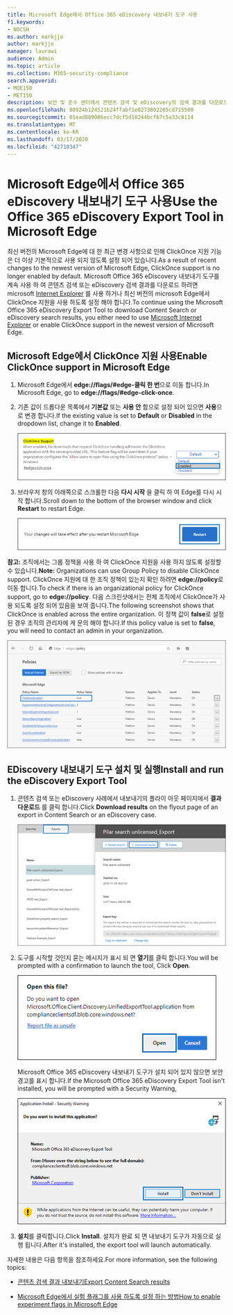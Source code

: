 ```yaml
---
title: Microsoft Edge에서 Office 365 eDiscovery 내보내기 도구 사용
f1.keywords:
- NOCSH
ms.author: markjjo
author: markjjo
manager: laurawi
audience: Admin
ms.topic: article
ms.collection: M365-security-compliance
search.appverid:
- MOE150
- MET150
description: 보안 및 준수 센터에서 콘텐츠 검색 및 eDiscovery의 검색 결과를 다운로드 하려면 최신 버전의 Microsoft Edge를 사용 하려면 ClickOnce 지원을 사용 하도록 설정 해야 합니다.
ms.openlocfilehash: 80924b124521b24ffabf1e0273802265cd715500
ms.sourcegitcommit: 01ead889086ecc7dcf5d10244bcf67c5a33c8114
ms.translationtype: MT
ms.contentlocale: ko-KR
ms.lasthandoff: 03/17/2020
ms.locfileid: "42710347"
---
```

# <a name="use-the-office-365-ediscovery-export-tool-in-microsoft-edge"></a><span data-ttu-id="68abc-103">Microsoft Edge에서 Office 365 eDiscovery 내보내기 도구 사용</span><span class="sxs-lookup"><span data-stu-id="68abc-103">Use the Office 365 eDiscovery Export Tool in Microsoft Edge</span></span>

<span data-ttu-id="68abc-104">최신 버전의 Microsoft Edge에 대 한 최근 변경 사항으로 인해 ClickOnce 지원 기능은 더 이상 기본적으로 사용 되지 않도록 설정 되어 있습니다.</span><span class="sxs-lookup"><span data-stu-id="68abc-104">As a result of recent changes to the newest version of Microsoft Edge, ClickOnce support is no longer enabled by default.</span></span> <span data-ttu-id="68abc-105">Microsoft Office 365 eDiscovery 내보내기 도구를 계속 사용 하 여 콘텐츠 검색 또는 eDiscovery 검색 결과를 다운로드 하려면 microsoft [Internet Explorer](https://support.microsoft.com/help/17621/internet-explorer-downloads) 를 사용 하거나 최신 버전의 microsoft Edge에서 ClickOnce 지원을 사용 하도록 설정 해야 합니다.</span><span class="sxs-lookup"><span data-stu-id="68abc-105">To continue using the Microsoft Office 365 eDiscovery Export Tool to download Content Search or eDiscovery search results, you either need to use [Microsoft Internet Explorer](https://support.microsoft.com/help/17621/internet-explorer-downloads) or enable ClickOnce support in the newest version of Microsoft Edge.</span></span>

## <a name="enable-clickonce-support-in-microsoft-edge"></a><span data-ttu-id="68abc-106">Microsoft Edge에서 ClickOnce 지원 사용</span><span class="sxs-lookup"><span data-stu-id="68abc-106">Enable ClickOnce support in Microsoft Edge</span></span>

1. <span data-ttu-id="68abc-107">Microsoft Edge에서 **edge://flags/#edge-클릭 한 번**으로 이동 합니다.</span><span class="sxs-lookup"><span data-stu-id="68abc-107">In Microsoft Edge, go to **edge://flags/#edge-click-once**.</span></span>

2. <span data-ttu-id="68abc-108">기존 값이 드롭다운 목록에서 **기본값** 또는 **사용 안** 함으로 설정 되어 있으면 **사용**으로 변경 합니다.</span><span class="sxs-lookup"><span data-stu-id="68abc-108">If the existing value is set to **Default** or **Disabled** in the dropdown list, change it to **Enabled**.</span></span>

   ![](../media/ClickOnceimage1.png)

3. <span data-ttu-id="68abc-109">브라우저 창의 아래쪽으로 스크롤한 다음 **다시 시작** 을 클릭 하 여 Edge를 다시 시작 합니다.</span><span class="sxs-lookup"><span data-stu-id="68abc-109">Scroll down to the bottom of the browser window and click **Restart** to restart Edge.</span></span>

   ![](../media/ClickOnceimage2.png)

<span data-ttu-id="68abc-110">**참고:** 조직에서는 그룹 정책을 사용 하 여 ClickOnce 지원을 사용 하지 않도록 설정할 수 있습니다.</span><span class="sxs-lookup"><span data-stu-id="68abc-110">**Note:** Organizations can use Group Policy to disable ClickOnce support.</span></span> <span data-ttu-id="68abc-111">ClickOnce 지원에 대 한 조직 정책이 있는지 확인 하려면 **edge://policy**로 이동 합니다.</span><span class="sxs-lookup"><span data-stu-id="68abc-111">To check if there is an organizational policy for ClickOnce support, go to **edge://policy**.</span></span> <span data-ttu-id="68abc-112">다음 스크린샷에서는 전체 조직에서 ClickOnce가 사용 되도록 설정 되어 있음을 보여 줍니다.</span><span class="sxs-lookup"><span data-stu-id="68abc-112">The following screenshot shows that ClickOnce is enabled across the entire organization.</span></span> <span data-ttu-id="68abc-113">이 정책 값이 **false**로 설정 된 경우 조직의 관리자에 게 문의 해야 합니다.</span><span class="sxs-lookup"><span data-stu-id="68abc-113">If this policy value is set to **false**, you will need to contact an admin in your organization.</span></span>

![](../media/ClickOnceimage3.png)

## <a name="install-and-run-the-ediscovery-export-tool"></a><span data-ttu-id="68abc-114">EDiscovery 내보내기 도구 설치 및 실행</span><span class="sxs-lookup"><span data-stu-id="68abc-114">Install and run the eDiscovery Export Tool</span></span>

1. <span data-ttu-id="68abc-115">콘텐츠 검색 또는 eDiscovery 사례에서 내보내기의 플라이 아웃 페이지에서 **결과 다운로드** 를 클릭 합니다.</span><span class="sxs-lookup"><span data-stu-id="68abc-115">Click **Download results** on the flyout page of an export in Content Search or an eDiscovery case.</span></span>

   ![검색 결과를 다운로드 하려면 플라이 아웃 페이지에서 결과 다운로드를 클릭 합니다.](../media/ClickOnceExport1.png)

2. <span data-ttu-id="68abc-117">도구를 시작할 것인지 묻는 메시지가 표시 되 면 **열기**를 클릭 합니다.</span><span class="sxs-lookup"><span data-stu-id="68abc-117">You will be prompted with a confirmation to launch the tool, Click **Open**.</span></span>

   ![열기를 클릭 하 여 eDiscovery 내보내기 도구를 시작 합니다.](../media/ClickOnceimage4.png)

   <span data-ttu-id="68abc-119">Microsoft Office 365 eDiscovery 내보내기 도구가 설치 되어 있지 않으면 보안 경고를 표시 합니다.</span><span class="sxs-lookup"><span data-stu-id="68abc-119">If the Microsoft Office 365 eDiscovery Export Tool isn't installed, you will be prompted with a Security Warning,</span></span> 

   ![EDiscovery 내보내기 도구를 설치 하려면 설치를 클릭 합니다.](../media/ClickOnceimage5.png)

3. <span data-ttu-id="68abc-121">**설치**를 클릭합니다.</span><span class="sxs-lookup"><span data-stu-id="68abc-121">Click **Install**.</span></span> <span data-ttu-id="68abc-122">설치가 완료 되 면 내보내기 도구가 자동으로 실행 됩니다.</span><span class="sxs-lookup"><span data-stu-id="68abc-122">After it's installed, the export tool will launch automatically.</span></span>

<span data-ttu-id="68abc-123">자세한 내용은 다음 항목을 참조하세요.</span><span class="sxs-lookup"><span data-stu-id="68abc-123">For more information, see the following topics:</span></span>

- [<span data-ttu-id="68abc-124">콘텐츠 검색 결과 내보내기</span><span class="sxs-lookup"><span data-stu-id="68abc-124">Export Content Search results</span></span>](export-search-results.md)

- [<span data-ttu-id="68abc-125">Microsoft Edge에서 실험 플래그를 사용 하도록 설정 하는 방법</span><span class="sxs-lookup"><span data-stu-id="68abc-125">How to enable experiment flags in Microsoft Edge</span></span>](https://microsoftedgesupport.microsoft.com/hc/articles/360034075294-How-to-enable-experiment-flags-in-Microsoft-Edge-Insider-channels)
